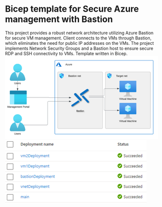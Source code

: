 # Bicep template for Secure Azure management with Bastion

This project provides a robust network architecture utilizing Azure Bastion for secure VM management. Client connects to the VMs through Bastion, which eliminates the need for public IP addresses on the VMs. The project implements Network Security Groups and a Bastion host to ensure secure RDP and SSH connectivity to VMs. Template written in Bicep.
![alt text](https://github.com/jmzii/azureBicepTemplate/blob/main/azurebastion.PNG?raw=true) <br/>
![alt text](https://github.com/jmzii/azureBicepTemplate/blob/main/deployment.PNG?raw=true)
